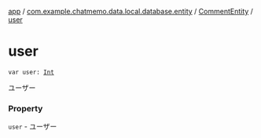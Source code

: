 [app](../../index.md) / [com.example.chatmemo.data.local.database.entity](../index.md) / [CommentEntity](index.md) / [user](./user.md)

# user

`var user: `[`Int`](https://kotlinlang.org/api/latest/jvm/stdlib/kotlin/-int/index.html)

ユーザー

### Property

`user` - ユーザー